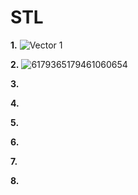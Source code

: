 # STL
**1.** ![Vector 1](https://github.com/user-attachments/assets/657f8c39-fddb-41ab-8a5d-402a828cc4e1)

**2.** 
![6179365179461060654](https://github.com/user-attachments/assets/b56b5438-ddc0-41b3-8b8c-642c18f4b999)

**3.**

**4.**

**5.**

**6.**

**7.**

**8.**
